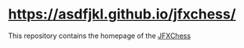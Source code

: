 # https://asdfjkl.github.io/jfxchess/
This repository contains the homepage of the [JFXChess](https://asdfjkl.github.io/jfxchess)
